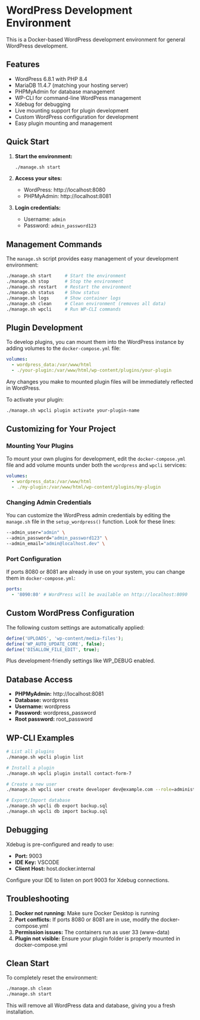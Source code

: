 # WordPress Development Environment

This is a Docker-based WordPress development environment for general WordPress development.

## Features

- WordPress 6.8.1 with PHP 8.4
- MariaDB 11.4.7 (matching your hosting server)
- PHPMyAdmin for database management
- WP-CLI for command-line WordPress management
- Xdebug for debugging
- Live mounting support for plugin development
- Custom WordPress configuration for development
- Easy plugin mounting and management

## Quick Start

1. **Start the environment:**

   ```bash
   ./manage.sh start
   ```

2. **Access your sites:**

   - WordPress: http://localhost:8080
   - PHPMyAdmin: http://localhost:8081

3. **Login credentials:**
   - Username: `admin`
   - Password: `admin_password123`

## Management Commands

The `manage.sh` script provides easy management of your development environment:

```bash
./manage.sh start     # Start the environment
./manage.sh stop      # Stop the environment
./manage.sh restart   # Restart the environment
./manage.sh status    # Show status
./manage.sh logs      # Show container logs
./manage.sh clean     # Clean environment (removes all data)
./manage.sh wpcli     # Run WP-CLI commands
```

## Plugin Development

To develop plugins, you can mount them into the WordPress instance by adding volumes to the `docker-compose.yml` file:

```yaml
volumes:
  - wordpress_data:/var/www/html
  - ./your-plugin:/var/www/html/wp-content/plugins/your-plugin
```

Any changes you make to mounted plugin files will be immediately reflected in WordPress.

To activate your plugin:

```bash
./manage.sh wpcli plugin activate your-plugin-name
```

## Customizing for Your Project

### Mounting Your Plugins

To mount your own plugins for development, edit the `docker-compose.yml` file and add volume mounts under both the `wordpress` and `wpcli` services:

```yaml
volumes:
  - wordpress_data:/var/www/html
  - ./my-plugin:/var/www/html/wp-content/plugins/my-plugin
```

### Changing Admin Credentials

You can customize the WordPress admin credentials by editing the `manage.sh` file in the `setup_wordpress()` function. Look for these lines:

```bash
--admin_user="admin" \
--admin_password="admin_password123" \
--admin_email="admin@localhost.dev" \
```

### Port Configuration

If ports 8080 or 8081 are already in use on your system, you can change them in `docker-compose.yml`:

```yaml
ports:
  - '8090:80' # WordPress will be available on http://localhost:8090
```

## Custom WordPress Configuration

The following custom settings are automatically applied:

```php
define('UPLOADS', 'wp-content/media-files');
define('WP_AUTO_UPDATE_CORE', false);
define('DISALLOW_FILE_EDIT', true);
```

Plus development-friendly settings like WP_DEBUG enabled.

## Database Access

- **PHPMyAdmin:** http://localhost:8081
- **Database:** wordpress
- **Username:** wordpress
- **Password:** wordpress_password
- **Root password:** root_password

## WP-CLI Examples

```bash
# List all plugins
./manage.sh wpcli plugin list

# Install a plugin
./manage.sh wpcli plugin install contact-form-7

# Create a new user
./manage.sh wpcli user create developer dev@example.com --role=administrator

# Export/Import database
./manage.sh wpcli db export backup.sql
./manage.sh wpcli db import backup.sql
```

## Debugging

Xdebug is pre-configured and ready to use:

- **Port:** 9003
- **IDE Key:** VSCODE
- **Client Host:** host.docker.internal

Configure your IDE to listen on port 9003 for Xdebug connections.

## Troubleshooting

1. **Docker not running:** Make sure Docker Desktop is running
2. **Port conflicts:** If ports 8080 or 8081 are in use, modify the docker-compose.yml
3. **Permission issues:** The containers run as user 33 (www-data)
4. **Plugin not visible:** Ensure your plugin folder is properly mounted in docker-compose.yml

## Clean Start

To completely reset the environment:

```bash
./manage.sh clean
./manage.sh start
```

This will remove all WordPress data and database, giving you a fresh installation.
